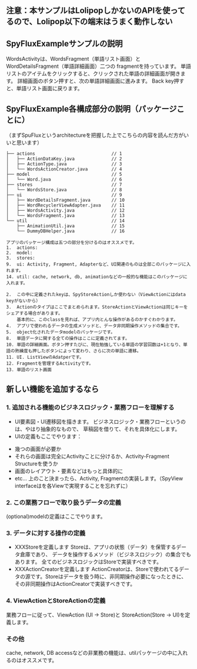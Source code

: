 ## 注意：本サンプルはLolipopしかないのAPIを使ってるので、Lolipop以下の端末はうまく動作しない

## SpyFluxExampleサンプルの説明
WordsActivityは、WordsFragment（単語リスト画面）とWordDetailsFragment（単語詳細画面）二つの
fragmentを持っています。
単語リストのアイテムをクリックすると、クリックされた単語の詳細画面が開きます。
詳細画面のボタン押すと、次の単語詳細画面に進みます。
Back key押すと、単語リスト画面に戻ります。

## SpyFluxExample各構成部分の説明（パッケージことに）
（まずSpuFluxというarchitectureを把握した上でこちらの内容を読んだ方がいいと思います）
```
├── actions								// 1
│   ├── ActionDataKey.java				// 2
│   ├── ActionType.java					// 3
│   └── WordsActionCreator.java			// 4
├── model								// 5
│   └── Word.java						// 6
├── stores								// 7
│   └── WordsStore.java					// 8
├── ui									// 9
│   ├── WordDetailsFragment.java		// 10
│   ├── WordRecyclerViewAdapter.java	// 11
│   ├── WordsActivity.java				// 12
│   └── WordsFragment.java				// 13
└── util								// 14
    ├── AnimationUtil.java				// 15
    └── DummyDBHelper.java				// 16

アプリのパッケージ構成は五つの部分を分けるのはオススメです。
1.  actions:
2.  model:
3.  stores: 
9.  ui: Activity, Fragment, Adapterなど、UI関連のものは全部このパッケージに入れます。
14. util: cache, network, db, animationなどの一般的な機能はこのパッケージに入れます。

2.  この中に定義されたkeyは、SpyStoreActionしか使わない（ViewActionにはdata keyがないから）
3.  Actionのタイプはここでまとめられます。StoreActionとViewActionは同じキーをシェアする場合があります。
    基本的に、このclassを見れば、アプリ内とんな操作があるのかすぐわかります。
4.  アプリで使われるデータの生成メソッドと、データ非同期操作メソッドの集合です。
5.  object化されたデータmodelのパッケージです。
8.  単語データに関する全ての操作はここに定義されてます。
10. 単語の詳細画面。ボタン押すたびに、現在勉強している単語の学習回数は+1となり、単語の熟練度も押したボタンによって変わり、さらに次の単語に遷移。
11. UI. ListViewのAdatperです。
12. Fragmentを管理するActivityです。
13. 単語のリスト画面
```

## 新しい機能を追加するなら
### 1. 追加される機能のビジネスロジック・業務フローを理解する
- UI要素図・UI遷移図を描きます。
ビジネスロジック・業務フローというのは、やはり抽象的なもので、
草稿図を借りて、それを具体化にします。
- UIの定義もここでやります：
 * 幾つの画面が必要か
 * それらの画面は完全にActivityことに分けるか、Activity-Fragment Structureを使うか
 * 画面のレイアウト・要素などはもっと具体的に
 * etc...
上のこと決まったら、Activity, Fragmentの実装します。（SpyView interfaceはを各Viewで実現することを忘れずに）

### 2. この業務フローで取り扱うデータの定義
(optional)modelの定義はここでやります。

### 3. データに対する操作の定義
- XXXStoreを定義します
 Storeは、アプリの状態（データ）を保管するデータ倉庫であり、
 データを操作するメソッド（ビジネスロジック）の集合でもあります。
 全てのビジネスロジックはStoreで実装すべきです。
- XXXActionCreatorを定義します
 ActionCreatorは、Storeで使われてるデータの源です。Storeはデータを扱う時に、非同期操作必要になったときに、
 その非同期操作はActionCreatorで実装すべきです。

### 4. ViewActionとStoreActionの定義
業務フローに従って、ViewAction (UI -> Store)と StoreAction(Store -> UI)を定義します。

### その他
cache, network, DB accessなどの非業務の機能は、utilパッケージの中に入れるのはオススメです。